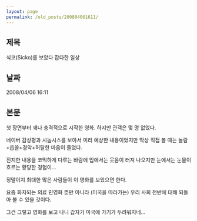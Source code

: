 ```yaml
---
layout: page
permalink: /old_posts/200804061611/
---
```


## 제목
식코(Sicko)를 보았다 잡다한 일상

## 날짜
2008/04/06 16:11

## 본문

첫 장면부터 꽤나 충격적으로 시작한 영화. 하지만 관객은 몇 명 없었다.

네이버 감상평과 시놉시스를 보아서 미리 예상한 내용이었지만 막상 직접 볼 때는 놀람+씁쓸+경악+허탈한 마음이 들었다.

진지한 내용을 코믹하게 다루는 바람에 입에서는 웃음이 터져 나오지만 눈에서는 눈물이 흐르는 황당한 경험이...

정말이지 최대한 많은 사람들이 이 영화를 보았으면 한다.

요즘 화자되는 의료 민영화 뿐만 아니라 (미국을 따라가는) 우리 사회 전반에 대해 되돌아 볼 수 있을 것이다.

그건 그렇고 영화를 보고 나니 갑자기 미국에 가기가 두려워지네...